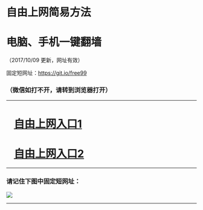 ﻿# 自由上网简易方法

# 电脑、手机一键翻墙

（2017/10/09 更新，网址有效）

固定短网址：https://git.io/free99

### （微信如打不开，请转到浏览器打开）


***





# &nbsp;&nbsp; <a href="http://ft2630712999.fwq-tz-1001.info/fwqtz01.html?t=100900126494 " target="_blank">自由上网入口1</a>
# &nbsp;&nbsp; <a href="http://ft1422222658.fwq-tz-1002.info/fwqtz02.html?t=100900125776 " target="_blank">自由上网入口2</a>
***

### 请记住下图中固定短网址：

<img src="https://s3-us-west-2.amazonaws.com/fwq-1001/yjfq-20170905okok.png" /> 


***

